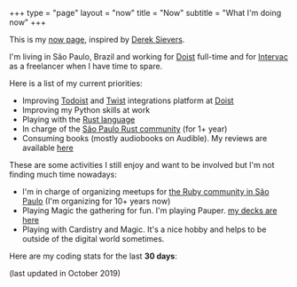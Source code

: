 +++
type = "page"
layout = "now"
title = "Now"
subtitle = "What I'm doing now"
+++

This is my [now page](http://nownownow.com/about), inspired
by [Derek Sievers](https://sivers.org/now).

I'm living in São Paulo, Brazil and working
for [Doist](https://doist.com) full-time and
for [Intervac](https://intervac-homeexchange.com) as a freelancer
when I have time to spare.

Here is a list of my current priorities:

+ Improving [Todoist](https://developer.todoist.com) and [Twist](https://developer.twistapp.com) integrations platform at [Doist](https://doist.com)
+ Improving my Python skills at work
+ Playing with the [Rust language](https://www.rust-lang.org/en-US/)
+ In charge of the [São Paulo Rust community](https://www.meetup.com/Rust-Sao-Paulo-Meetup/) (for 1+ year)
+ Consuming books (mostly audiobooks on Audible). My reviews are available [here](https://goodreads.com/pothix)

These are some activities I still enjoy and want to be involved but I'm not finding much time nowadays:

+ I'm in charge of organizing meetups for [the Ruby community in São Paulo](https://gurusp.org) (I'm organizing for 10+ years now)
+ Playing Magic the gathering for fun. I'm playing Pauper. [my decks are here](https://www.mtgvault.com/pothix/)
+ Playing with Cardistry and Magic. It's a nice hobby and helps to be outside of the digital world sometimes.


Here are my coding stats for the last **30 days**:

(last updated in October 2019)
